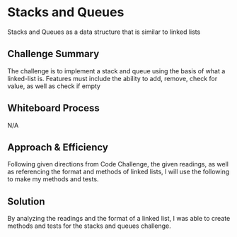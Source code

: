 # Stacks and Queues
Stacks and Queues as a data structure that is similar to linked lists 

## Challenge Summary
The challenge is to implement a stack and queue using the basis of what a linked-list is. Features must include the ability to add, remove, check for value, as well as check if empty

## Whiteboard Process
N/A

## Approach & Efficiency
Following given directions from Code Challenge, the given readings, as well as referencing the format and methods of linked lists, I will use the following to make my methods and tests. 

## Solution
By analyzing the readings and the format of a linked list, I was able to create methods and tests for the stacks and queues challenge.